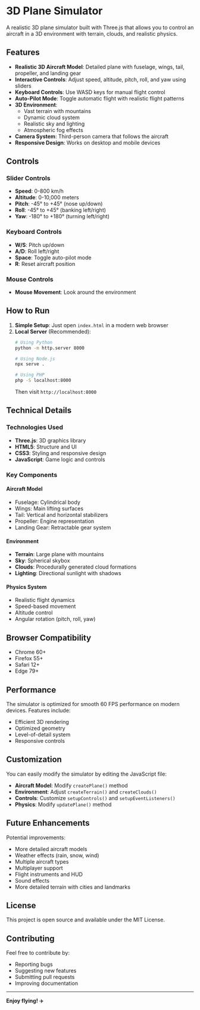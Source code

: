 # 3D Plane Simulator

A realistic 3D plane simulator built with Three.js that allows you to control an aircraft in a 3D environment with terrain, clouds, and realistic physics.

## Features

- **Realistic 3D Aircraft Model**: Detailed plane with fuselage, wings, tail, propeller, and landing gear
- **Interactive Controls**: Adjust speed, altitude, pitch, roll, and yaw using sliders
- **Keyboard Controls**: Use WASD keys for manual flight control
- **Auto-Pilot Mode**: Toggle automatic flight with realistic flight patterns
- **3D Environment**: 
  - Vast terrain with mountains
  - Dynamic cloud system
  - Realistic sky and lighting
  - Atmospheric fog effects
- **Camera System**: Third-person camera that follows the aircraft
- **Responsive Design**: Works on desktop and mobile devices

## Controls

### Slider Controls
- **Speed**: 0-800 km/h
- **Altitude**: 0-10,000 meters
- **Pitch**: -45° to +45° (nose up/down)
- **Roll**: -45° to +45° (banking left/right)
- **Yaw**: -180° to +180° (turning left/right)

### Keyboard Controls
- **W/S**: Pitch up/down
- **A/D**: Roll left/right
- **Space**: Toggle auto-pilot mode
- **R**: Reset aircraft position

### Mouse Controls
- **Mouse Movement**: Look around the environment

## How to Run

1. **Simple Setup**: Just open `index.html` in a modern web browser
2. **Local Server** (Recommended): 
   ```bash
   # Using Python
   python -m http.server 8000
   
   # Using Node.js
   npx serve .
   
   # Using PHP
   php -S localhost:8000
   ```
   Then visit `http://localhost:8000`

## Technical Details

### Technologies Used
- **Three.js**: 3D graphics library
- **HTML5**: Structure and UI
- **CSS3**: Styling and responsive design
- **JavaScript**: Game logic and controls

### Key Components

#### Aircraft Model
- Fuselage: Cylindrical body
- Wings: Main lifting surfaces
- Tail: Vertical and horizontal stabilizers
- Propeller: Engine representation
- Landing Gear: Retractable gear system

#### Environment
- **Terrain**: Large plane with mountains
- **Sky**: Spherical skybox
- **Clouds**: Procedurally generated cloud formations
- **Lighting**: Directional sunlight with shadows

#### Physics System
- Realistic flight dynamics
- Speed-based movement
- Altitude control
- Angular rotation (pitch, roll, yaw)

## Browser Compatibility

- Chrome 60+
- Firefox 55+
- Safari 12+
- Edge 79+

## Performance

The simulator is optimized for smooth 60 FPS performance on modern devices. Features include:
- Efficient 3D rendering
- Optimized geometry
- Level-of-detail system
- Responsive controls

## Customization

You can easily modify the simulator by editing the JavaScript file:

- **Aircraft Model**: Modify `createPlane()` method
- **Environment**: Adjust `createTerrain()` and `createClouds()`
- **Controls**: Customize `setupControls()` and `setupEventListeners()`
- **Physics**: Modify `updatePlane()` method

## Future Enhancements

Potential improvements:
- More detailed aircraft models
- Weather effects (rain, snow, wind)
- Multiple aircraft types
- Multiplayer support
- Flight instruments and HUD
- Sound effects
- More detailed terrain with cities and landmarks

## License

This project is open source and available under the MIT License.

## Contributing

Feel free to contribute by:
- Reporting bugs
- Suggesting new features
- Submitting pull requests
- Improving documentation

---

**Enjoy flying!** ✈️
